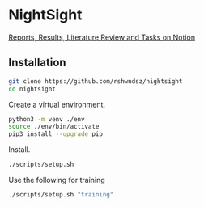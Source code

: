 # NightSight

[Reports, Results, Literature Review and Tasks on Notion](https://www.notion.so/rshwndsz/Major-Project-8d9bb43c8212493f8ad538270b287553)

## Installation

```bash
git clone https://github.com/rshwndsz/nightsight
cd nightsight
```

Create a virtual environment.

```bash
python3 -m venv ./env
source ./env/bin/activate
pip3 install --upgrade pip
```

Install.

```bash
./scripts/setup.sh
```

Use the following for training

```bash
./scripts/setup.sh "training"
```

